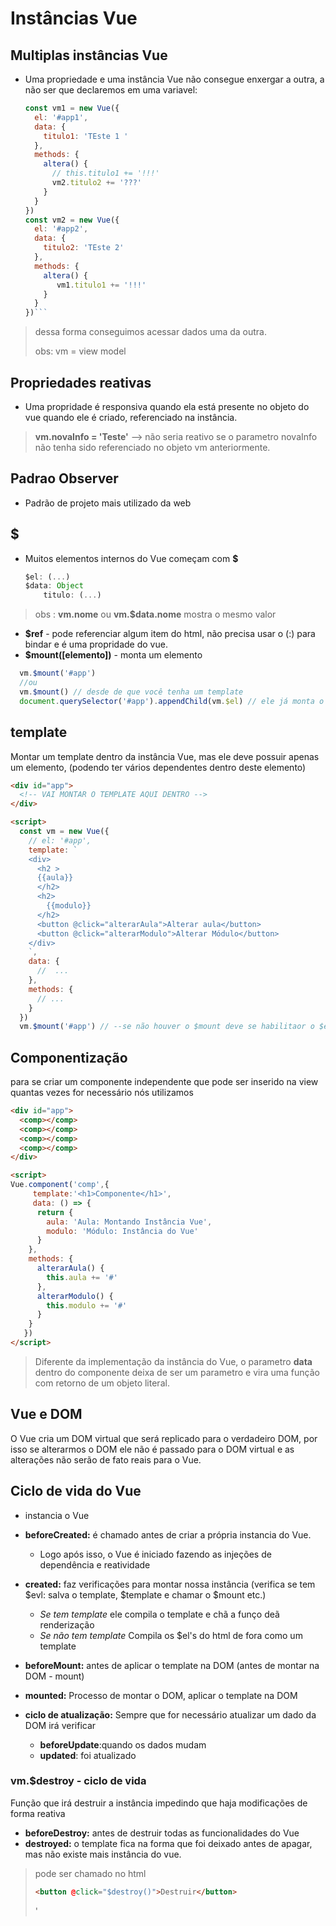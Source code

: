 # Instâncias Vue

## Multiplas instâncias Vue

* Uma propriedade e uma instância Vue não consegue enxergar a outra, a não ser que declaremos em uma variavel:
  
  ```js
  const vm1 = new Vue({
    el: '#app1',
    data: {
      titulo1: 'TEste 1 '
    },
    methods: {
      altera() {
        // this.titulo1 += '!!!'
        vm2.titulo2 += '???'
      }
    }
  })
  const vm2 = new Vue({
    el: '#app2',
    data: {
      titulo2: 'TEste 2'
    },
    methods: {
      altera() {
         vm1.titulo1 += '!!!'
      }
    }
  })``` 

> dessa forma conseguimos acessar dados uma da outra.
>
> obs: vm = view model

## Propriedades reativas 

* Uma propridade é responsiva quando ela está presente no objeto do vue quando ele é criado, referenciado na instância. 

>  **vm.novaInfo = 'Teste'** --> não seria reativo se o parametro novaInfo não tenha sido referenciado no objeto vm anteriormente.

## Padrao Observer 

* Padrão de projeto mais utilizado da web



## $

* Muitos elementos internos do Vue começam com **$**
  
  ``` js
  $el: (...)
  $data: Object
      titulo: (...)
  ```

> obs : **vm.nome** ou **vm.$data.nome** mostra o mesmo valor

* **$ref** - pode referenciar algum item do html, não precisa usar o (:) para bindar e é uma propridade do vue.
* **$mount([elemento])** - monta um elemento
  
``` js
  vm.$mount('#app')
  //ou  
  vm.$mount() // desde de que você tenha um template 
  document.querySelector('#app').appendChild(vm.$el) // ele já monta o $el
```


## template 
Montar um template dentro da instância Vue, mas ele deve possuir apenas um elemento, (podendo ter vários dependentes dentro deste elemento)

``` html
<div id="app">
  <!-- VAI MONTAR O TEMPLATE AQUI DENTRO -->
</div>

<script>
  const vm = new Vue({
    // el: '#app',
    template: `
    <div>
      <h2 >
      {{aula}} 
      </h2>
      <h2>
        {{modulo}}
      </h2>
      <button @click="alterarAula">Alterar aula</button>
      <button @click="alterarModulo">Alterar Módulo</button>
    </div>
    `,
    data: {
      //  ...
    },
    methods: {
      // ...
    }
  })
  vm.$mount('#app') // --se não houver o $mount deve se habilitaor o $el
```


## Componentização

para se criar um componente independente que pode ser inserido na view quantas vezes for necessário nós utilizamos 

```html
<div id="app">
  <comp></comp>
  <comp></comp>
  <comp></comp>
  <comp></comp>
</div>

<script>
Vue.component('comp',{
     template:'<h1>Componente</h1>',
     data: () => {
      return {
        aula: 'Aula: Montando Instância Vue',
        modulo: 'Módulo: Instância do Vue'
      }
    },
    methods: {
      alterarAula() {
        this.aula += '#'
      },
      alterarModulo() {
        this.modulo += '#'
      }
    }
   })
</script>
```

> Diferente da implementação da instância do Vue, o parametro **data** dentro do componente deixa de ser um parametro e vira uma função com retorno de um objeto literal.

## Vue e DOM 

O Vue cria um DOM virtual que será replicado para o verdadeiro DOM, por isso se alterarmos o DOM ele não é passado para o DOM virtual e as alterações não serão de fato reais para o Vue. 

## Ciclo de vida do Vue

* instancia o Vue

* **beforeCreated:** é chamado antes de criar a própria instancia do Vue.
  * Logo após isso, o Vue é iniciado fazendo as injeções de dependência e reatividade   
* **created:** faz verificações para montar nossa instância (verifica se tem $evl: salva o template, $template e chamar o $mount etc.)
  * _Se tem template_ ele compila o template e chã a funço deã renderização
  * _Se não tem template_ Compila os $el's do html de fora como um template 
* **beforeMount:** antes de aplicar o template na DOM (antes de montar na DOM - mount) 
* **mounted:** Processo de montar o DOM, aplicar o template na DOM 
* **ciclo de atualização:** Sempre que for necessário atualizar um dado da DOM irá verificar 
  * **beforeUpdate**:quando os dados mudam 
  * **updated**: foi atualizado

### vm.$destroy - ciclo de vida

Função que irá destruir a instância impedindo que haja modificações de forma reativa

* **beforeDestroy:** antes de destruir todas as funcionalidades do Vue
* **destroyed:** o template fica na forma que foi deixado antes de apagar, mas não existe mais instância do vue.

> pode ser chamado no html 
>  ```html
>  <button @click="$destroy()">Destruir</button>
> ```
> '   

